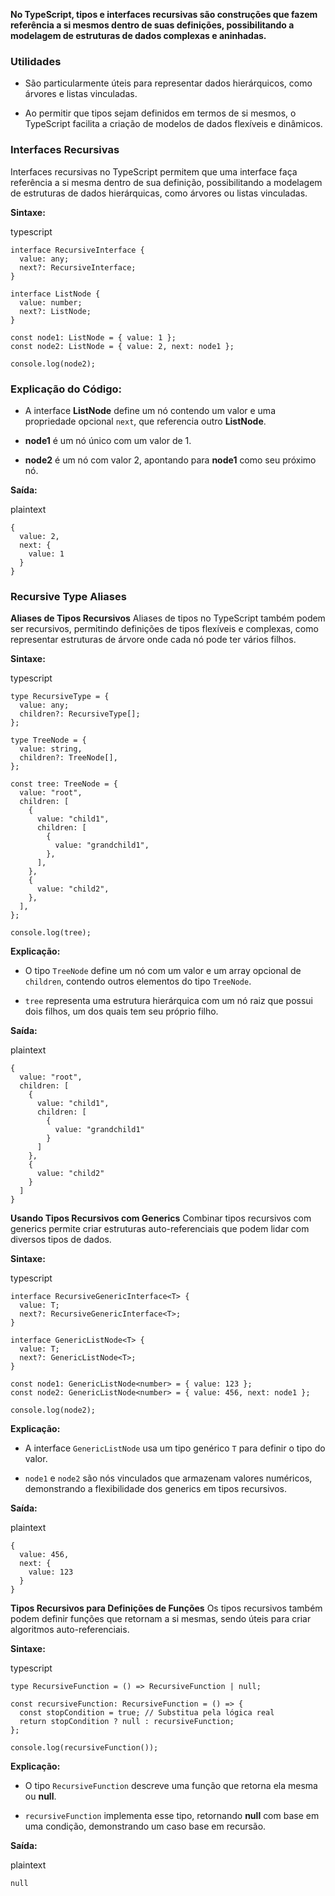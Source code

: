 
**No TypeScript, tipos e interfaces recursivas são construções que fazem referência a si mesmos dentro de suas definições, possibilitando a modelagem de estruturas de dados complexas e aninhadas.**

### **Utilidades**

- São particularmente úteis para representar dados hierárquicos, como árvores e listas vinculadas.
    
- Ao permitir que tipos sejam definidos em termos de si mesmos, o TypeScript facilita a criação de modelos de dados flexíveis e dinâmicos.
    

### **Interfaces Recursivas**

Interfaces recursivas no TypeScript permitem que uma interface faça referência a si mesma dentro de sua definição, possibilitando a modelagem de estruturas de dados hierárquicas, como árvores ou listas vinculadas.

**Sintaxe:**

typescript

```
interface RecursiveInterface {
  value: any;
  next?: RecursiveInterface;
}

interface ListNode {
  value: number;
  next?: ListNode;
}

const node1: ListNode = { value: 1 };
const node2: ListNode = { value: 2, next: node1 };

console.log(node2);
```

### **Explicação do Código:**

- A interface **ListNode** define um nó contendo um valor e uma propriedade opcional `next`, que referencia outro **ListNode**.
    
- **node1** é um nó único com um valor de 1.
    
- **node2** é um nó com valor 2, apontando para **node1** como seu próximo nó.
    

**Saída:**

plaintext

```
{
  value: 2,
  next: {
    value: 1
  }
}
```


### Recursive Type Aliases

**Aliases de Tipos Recursivos** Aliases de tipos no TypeScript também podem ser recursivos, permitindo definições de tipos flexíveis e complexas, como representar estruturas de árvore onde cada nó pode ter vários filhos.

**Sintaxe:**

typescript

```
type RecursiveType = {
  value: any;
  children?: RecursiveType[];
};

type TreeNode = {
  value: string,
  children?: TreeNode[],
};

const tree: TreeNode = {
  value: "root",
  children: [
    {
      value: "child1",
      children: [
        {
          value: "grandchild1",
        },
      ],
    },
    {
      value: "child2",
    },
  ],
};

console.log(tree);
```

**Explicação:**

- O tipo `TreeNode` define um nó com um valor e um array opcional de `children`, contendo outros elementos do tipo `TreeNode`.
    
- `tree` representa uma estrutura hierárquica com um nó raiz que possui dois filhos, um dos quais tem seu próprio filho.
    

**Saída:**

plaintext

```
{
  value: "root",
  children: [
    {
      value: "child1",
      children: [
        {
          value: "grandchild1"
        }
      ]
    },
    {
      value: "child2"
    }
  ]
}
```

**Usando Tipos Recursivos com Generics** Combinar tipos recursivos com generics permite criar estruturas auto-referenciais que podem lidar com diversos tipos de dados.

**Sintaxe:**

typescript

```
interface RecursiveGenericInterface<T> {
  value: T;
  next?: RecursiveGenericInterface<T>;
}

interface GenericListNode<T> {
  value: T;
  next?: GenericListNode<T>;
}

const node1: GenericListNode<number> = { value: 123 };
const node2: GenericListNode<number> = { value: 456, next: node1 };

console.log(node2);
```

**Explicação:**

- A interface `GenericListNode` usa um tipo genérico `T` para definir o tipo do valor.
    
- `node1` e `node2` são nós vinculados que armazenam valores numéricos, demonstrando a flexibilidade dos generics em tipos recursivos.
    

**Saída:**

plaintext

```
{
  value: 456,
  next: {
    value: 123
  }
}
```

**Tipos Recursivos para Definições de Funções** Os tipos recursivos também podem definir funções que retornam a si mesmas, sendo úteis para criar algoritmos auto-referenciais.

**Sintaxe:**

typescript

```
type RecursiveFunction = () => RecursiveFunction | null;

const recursiveFunction: RecursiveFunction = () => {
  const stopCondition = true; // Substitua pela lógica real
  return stopCondition ? null : recursiveFunction;
};

console.log(recursiveFunction());
```

**Explicação:**

- O tipo `RecursiveFunction` descreve uma função que retorna ela mesma ou **null**.
    
- `recursiveFunction` implementa esse tipo, retornando **null** com base em uma condição, demonstrando um caso base em recursão.
    

**Saída:**

plaintext

```
null
```


